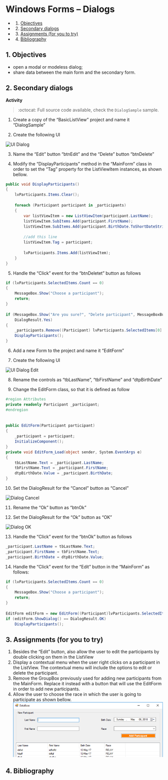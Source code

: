 # Windows Forms – Dialogs
<!-- vscode-markdown-toc -->
* 1. [Objectives](#Objectives)
* 2. [Secondary dialogs](#Secondarydialogs)
* 3. [Assignments (for you to try)](#Assignmentsforyoutotry)
* 4. [Bibliography](#Bibliography)

<!-- vscode-markdown-toc-config
	numbering=true
	autoSave=true
	/vscode-markdown-toc-config -->
<!-- /vscode-markdown-toc -->

##  1. <a name='Objectives'></a>Objectives
- open a modal or modeless dialog;
- share data between the main form and the secondary form.

##  2. <a name='Secondarydialogs'></a>Secondary dialogs

**Activity**

> :octocat: Full source code available, check the `DialogSample` sample.

1. Create a copy of the “BasicListView” project and name it “DialogSample”

2. Create the following UI

![UI Dialog](docs/7/ui-dialog-sample.PNG)

3. Name the “Edit” button “btnEdit” and the “Delete” button “btnDelete”

4. Modify the “DisplayParticipants” method in the “MainForm” class in order to set the “Tag” property for the ListViewItem instances, as shown bellow.

```c#
public void DisplayParticipants()
{
	lvParticipants.Items.Clear();

	foreach (Participant participant in _participants)
	{
		var listViewItem = new ListViewItem(participant.LastName);
		listViewItem.SubItems.Add(participant.FirstName);
		listViewItem.SubItems.Add(participant.BirthDate.ToShortDateString());
		
		//add this line
		listViewItem.Tag = participant;
		
		lvParticipants.Items.Add(listViewItem);
	}
}
```

5. Handle the “Click” event for the “btnDeletet” button as follows

```c#
if (lvParticipants.SelectedItems.Count == 0)
{
	MessageBox.Show("Choose a participant");
	return;
}

if (MessageBox.Show("Are you sure?", "Delete participant", MessageBoxButtons.YesNo, MessageBoxIcon.Warning) ==
	DialogResult.Yes)
{
	_participants.Remove((Participant) lvParticipants.SelectedItems[0].Tag);
	DisplayParticipants();
}
```

6. Add a new Form to the project and name it “EditForm”

7. Create the following UI

![UI Dialog Edit](docs/7/ui-dialog-edit.png)

8. Rename the controls as “tbLastName”, “tbFirstName” and “dtpBirthDate”

9. Change the EditForm class, so that it is defined as follow

```c#
#region Attributes
private readonly Participant _participant;
#endregion


public EditForm(Participant participant)
{
	_participant = participant;
	InitializeComponent();
}
private void EditForm_Load(object sender, System.EventArgs e)
{
	tbLastName.Text = _participant.LastName;
	tbFirstName.Text = _participant.FirstName;
	dtpBirthDate.Value = _participant.BirthDate;
}
```

10. Set the DialogResult for the “Cancel” button as “Cancel”

![Dialog Cancel](docs/7/ui-dialog-cancel.png)

11. Rename the “Ok” button as “btnOk”

12. Set the DialogResult for the “Ok” button as “OK”

![Dialog OK](docs/7/ui-dialog-ok.png)

13. Handle the “Click” event for the “btnOk” button as follows

```c#
_participant.LastName = tbLastName.Text;
_participant.FirstName = tbFirstName.Text;
_participant.BirthDate = dtpBirthDate.Value;
```

14. Handle the “Click” event for the “Edit” button in the “MainForm” as follows:

```c#
if (lvParticipants.SelectedItems.Count == 0)
{
	MessageBox.Show("Choose a participant");
	return;
}

EditForm editForm = new EditForm((Participant)lvParticipants.SelectedItems[0].Tag);
if (editForm.ShowDialog() == DialogResult.OK)
	DisplayParticipants();
```

##  3. <a name='Assignmentsforyoutotry'></a>Assignments (for you to try)
1. Besides the “Edit” button, also allow the user to edit the participants by double clicking on them in the ListView
2. Display a contextual menu when the user right clicks on a participant in the ListView. The contextual menu will include the options to edit or delete the participant.
3. Remove the GroupBox previously used for adding new participants from the MainForm. Replace it instead with a button that will use the EditForm in order to add new participants.
4. Allow the user to choose the race in which the user is going to participate as shown bellow.
	![race](docs/10/db-add-entity.png)

##  4. <a name='Bibliography'></a>Bibliography